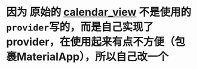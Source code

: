 # 因为 原始的 [calendar_view](https://github.com/SimformSolutionsPvtLtd/flutter_calendar_view) 不是使用的```provider```写的，而是自己实现了provider，在使用起来有点不方便（包裹MaterialApp），所以自己改一个